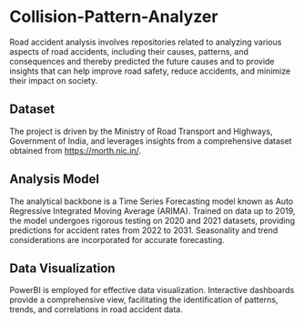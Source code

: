 
# Collision-Pattern-Analyzer

Road accident analysis involves repositories related to analyzing various aspects of road accidents, including their causes, patterns, and consequences and thereby predicted the future causes and to provide insights that can help improve road safety, reduce accidents, and minimize their impact on society.

## Dataset
The project is driven by the Ministry of Road Transport and Highways, Government of India, and leverages insights from a comprehensive dataset obtained from https://morth.nic.in/.

## Analysis Model
The analytical backbone is a Time Series Forecasting model known as Auto Regressive Integrated Moving Average (ARIMA). Trained on data up to 2019, the model undergoes rigorous testing on 2020 and 2021 datasets, providing predictions for accident rates from 2022 to 2031. Seasonality and trend considerations are incorporated for accurate forecasting.

## Data Visualization
PowerBI is employed for effective data visualization. Interactive dashboards provide a comprehensive view, facilitating the identification of patterns, trends, and correlations in road accident data.
